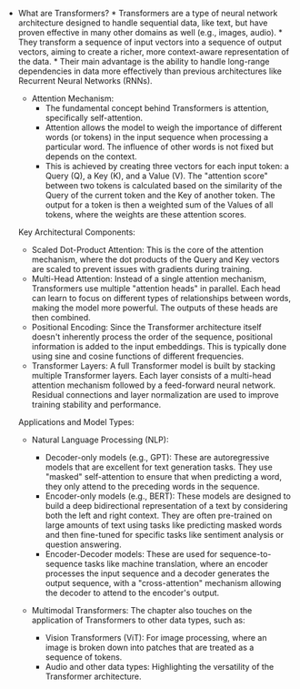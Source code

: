 * What are Transformers?
       * Transformers are a type of neural network architecture designed to handle
         sequential data, like text, but have proven effective in many other
         domains as well (e.g., images, audio).
       * They transform a sequence of input vectors into a sequence of output
         vectors, aiming to create a richer, more context-aware representation of
         the data.
       * Their main advantage is the ability to handle long-range dependencies in
         data more effectively than previous architectures like Recurrent Neural
         Networks (RNNs).

   * Attention Mechanism:
       * The fundamental concept behind Transformers is attention, specifically
         self-attention.
       * Attention allows the model to weigh the importance of different words (or
          tokens) in the input sequence when processing a particular word. The
         influence of other words is not fixed but depends on the context.
       * This is achieved by creating three vectors for each input token: a Query
         (Q), a Key (K), and a Value (V). The "attention score" between two tokens
          is calculated based on the similarity of the Query of the current token
         and the Key of another token. The output for a token is then a weighted
         sum of the Values of all tokens, where the weights are these attention
         scores.

  Key Architectural Components:

   * Scaled Dot-Product Attention: This is the core of the attention mechanism,
     where the dot products of the Query and Key vectors are scaled to prevent
     issues with gradients during training.
   * Multi-Head Attention: Instead of a single attention mechanism, Transformers
     use multiple "attention heads" in parallel. Each head can learn to focus on
     different types of relationships between words, making the model more
     powerful. The outputs of these heads are then combined.
   * Positional Encoding: Since the Transformer architecture itself doesn't
     inherently process the order of the sequence, positional information is
     added to the input embeddings. This is typically done using sine and cosine
     functions of different frequencies.
   * Transformer Layers: A full Transformer model is built by stacking multiple
     Transformer layers. Each layer consists of a multi-head attention mechanism
     followed by a feed-forward neural network. Residual connections and layer
     normalization are used to improve training stability and performance.

  Applications and Model Types:

   * Natural Language Processing (NLP):
       * Decoder-only models (e.g., GPT): These are autoregressive models that are
         excellent for text generation tasks. They use "masked" self-attention to
         ensure that when predicting a word, they only attend to the preceding
         words in the sequence.
       * Encoder-only models (e.g., BERT): These models are designed to build a
         deep bidirectional representation of a text by considering both the left
         and right context. They are often pre-trained on large amounts of text
         using tasks like predicting masked words and then fine-tuned for specific
          tasks like sentiment analysis or question answering.
       * Encoder-Decoder models: These are used for sequence-to-sequence tasks
         like machine translation, where an encoder processes the input sequence
         and a decoder generates the output sequence, with a "cross-attention"
         mechanism allowing the decoder to attend to the encoder's output.

   * Multimodal Transformers: The chapter also touches on the application of
     Transformers to other data types, such as:
       * Vision Transformers (ViT): For image processing, where an image is
         broken down into patches that are treated as a sequence of tokens.
       * Audio and other data types: Highlighting the versatility of the
         Transformer architecture.